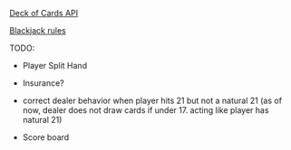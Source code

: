 
[Deck of Cards API](https://www.deckofcardsapi.com/)

[Blackjack rules](https://bicyclecards.com/how-to-play/blackjack/)

TODO:

- Player Split Hand
- Insurance?

- correct dealer behavior when player hits 21 but not a natural 21 (as of now, dealer does not draw cards if under 17. acting like player has natural 21)

- Score board

